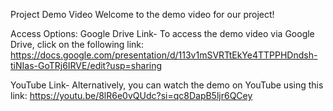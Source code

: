 Project Demo Video
Welcome to the demo video for our project! 

Access Options:
Google Drive Link-
To access the demo video via Google Drive, click on the following link:
https://docs.google.com/presentation/d/113v1mSVRTtEkYe4TTPPHDndsh-tiNIas-GoTRj6IRVE/edit?usp=sharing

YouTube Link-
Alternatively, you can watch the demo on YouTube using this link:
https://youtu.be/8lR6e0vQUdc?si=qc8DapB5ljr6QCey
